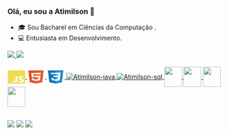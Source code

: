 ### Olá, eu sou a Atimilson 👋

- 🎓 Sou Bacharel em Ciências da Computação .
- 💻 Entusiasta em Desenvolvimento.

<div>
  <a href="https://github.com/Atimilson">
  <img height="180em" src="https://github-readme-stats.vercel.app/api?username=Atimilson&show_icons=true&theme=dracula&include_all_commits=true&count_private=true"/>
  <img height="180em" src="https://github-readme-stats.vercel.app/api/top-langs/?username=Atimilson&layout=compact&langs_count=7&theme=dracula"/>
</div>
  
<div style="display: inline_block"><br>
  <img align="center" alt="Atimilson-Js" height="30" width="40" src="https://raw.githubusercontent.com/devicons/devicon/master/icons/javascript/javascript-plain.svg">
  <img align="center" alt="Atimilson-HTML" height="30" width="40" src="https://raw.githubusercontent.com/devicons/devicon/master/icons/html5/html5-original.svg">
  <img align="center" alt="Atimilson-CSS" height="30" width="40" src="https://raw.githubusercontent.com/devicons/devicon/master/icons/css3/css3-original.svg">
  <img align="center" alt="Atimilson-java" height="45" width="40" src="https://cdn.jsdelivr.net/gh/devicons/devicon/icons/java/java-plain.svg">
  <img align="center" alt="Atimilson-sql" height="45" width="40" src="https://cdn.jsdelivr.net/gh/devicons/devicon/icons/mysql/mysql-original-wordmark.svg">             <img align="center" height="45" width="40" src="https://cdn.jsdelivr.net/gh/devicons/devicon/icons/react/react-original-wordmark.svg" /> 
  <img align="center" height="45" width="40" src="https://cdn.jsdelivr.net/gh/devicons/devicon/icons/nodejs/nodejs-plain.svg" />
  <img align="center" height="45" width="40" src="https://cdn.jsdelivr.net/gh/devicons/devicon/icons/php/php-original.svg" />
  <img align="center" height="45" width="40" src="https://cdn.jsdelivr.net/gh/devicons/devicon/icons/codeigniter/codeigniter-plain-wordmark.svg" />
</div>
                                                                                                                                 
   ##
                                                                                                                                 
  <div> 
  <a href="https://instagram.com/Atimilson" target="_blank"><img src="https://img.shields.io/badge/-Instagram-%23E4405F?style=for-the-badge&logo=instagram&logoColor=white" target="_blank"></a>
  <a href = "atimilson95@gmail.com"><img src="https://img.shields.io/badge/-Gmail-%23333?style=for-the-badge&logo=gmail&logoColor=white" target="_blank"></a>
  <a href="https://www.linkedin.com/in/atimilson-almeida-fortes-pereira-200218167/" target="_blank"><img src="https://img.shields.io/badge/-LinkedIn-%230077B5?style=for-the-badge&logo=linkedin&logoColor=white" target="_blank"></a> 
 
 
</div>
